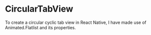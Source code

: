 # CircularTabView

To create a circular cyclic tab view in React Native, I have made use of Animated.Flatlist and its properties.
